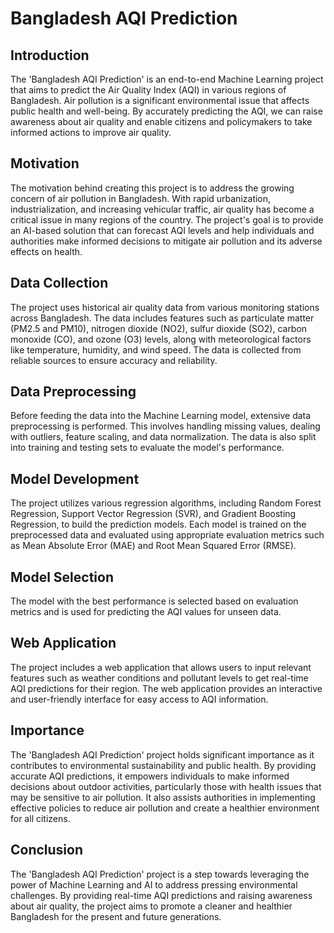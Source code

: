 # Bangladesh AQI Prediction

## Introduction

The 'Bangladesh AQI Prediction' is an end-to-end Machine Learning project that aims to predict the Air Quality Index (AQI) in various regions of Bangladesh. Air pollution is a significant environmental issue that affects public health and well-being. By accurately predicting the AQI, we can raise awareness about air quality and enable citizens and policymakers to take informed actions to improve air quality.

## Motivation

The motivation behind creating this project is to address the growing concern of air pollution in Bangladesh. With rapid urbanization, industrialization, and increasing vehicular traffic, air quality has become a critical issue in many regions of the country. The project's goal is to provide an AI-based solution that can forecast AQI levels and help individuals and authorities make informed decisions to mitigate air pollution and its adverse effects on health.

## Data Collection

The project uses historical air quality data from various monitoring stations across Bangladesh. The data includes features such as particulate matter (PM2.5 and PM10), nitrogen dioxide (NO2), sulfur dioxide (SO2), carbon monoxide (CO), and ozone (O3) levels, along with meteorological factors like temperature, humidity, and wind speed. The data is collected from reliable sources to ensure accuracy and reliability.

## Data Preprocessing

Before feeding the data into the Machine Learning model, extensive data preprocessing is performed. This involves handling missing values, dealing with outliers, feature scaling, and data normalization. The data is also split into training and testing sets to evaluate the model's performance.

## Model Development

The project utilizes various regression algorithms, including Random Forest Regression, Support Vector Regression (SVR), and Gradient Boosting Regression, to build the prediction models. Each model is trained on the preprocessed data and evaluated using appropriate evaluation metrics such as Mean Absolute Error (MAE) and Root Mean Squared Error (RMSE).

## Model Selection

The model with the best performance is selected based on evaluation metrics and is used for predicting the AQI values for unseen data.

## Web Application

The project includes a web application that allows users to input relevant features such as weather conditions and pollutant levels to get real-time AQI predictions for their region. The web application provides an interactive and user-friendly interface for easy access to AQI information.

## Importance

The 'Bangladesh AQI Prediction' project holds significant importance as it contributes to environmental sustainability and public health. By providing accurate AQI predictions, it empowers individuals to make informed decisions about outdoor activities, particularly those with health issues that may be sensitive to air pollution. It also assists authorities in implementing effective policies to reduce air pollution and create a healthier environment for all citizens.

## Conclusion

The 'Bangladesh AQI Prediction' project is a step towards leveraging the power of Machine Learning and AI to address pressing environmental challenges. By providing real-time AQI predictions and raising awareness about air quality, the project aims to promote a cleaner and healthier Bangladesh for the present and future generations.